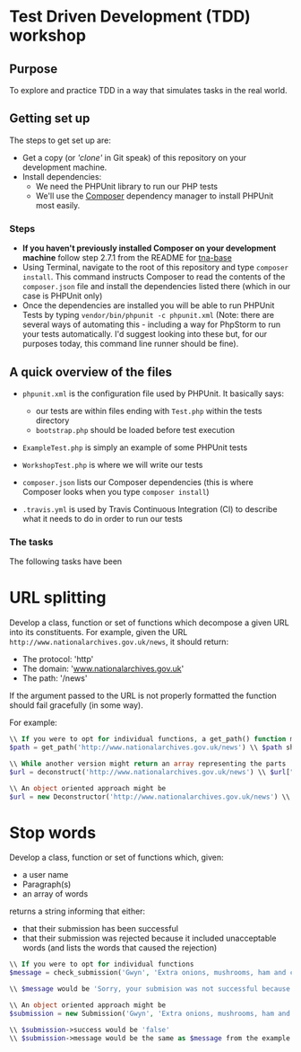 # Test Driven Development (TDD) workshop

## Purpose 

To explore and practice TDD in a way that simulates tasks in the real world. 

## Getting set up

The steps to get set up are: 

* Get a copy (or _'clone'_ in Git speak) of this repository on your development machine.
* Install dependencies:
    * We need the PHPUnit library to run our PHP tests
    * We'll use the [Composer](https://github.com/nationalarchives/tna-base) dependency manager to install PHPUnit most easily.
    
### Steps

* **If you haven't previously installed Composer on your development machine** follow step 2.7.1 from the README for [tna-base](https://github.com/nationalarchives/tna-base)
* Using Terminal, navigate to the root of this repository and type `composer install`. This command instructs Composer to read the contents of the `composer.json` file and install the dependencies listed there (which in our case is PHPUnit only)
* Once the dependencies are installed you will be able to run PHPUnit Tests by typing `vendor/bin/phpunit -c phpunit.xml` (Note: there are several ways of automating this - including a way for PhpStorm to run your tests automatically. I'd suggest looking into these but, for our purposes today, this command line runner should be fine).

## A quick overview of the files

* `phpunit.xml` is the configuration file used by PHPUnit. It basically says:
    * our tests are within files ending with `Test.php` within the tests directory
    * `bootstrap.php` should be loaded before test execution

* `ExampleTest.php` is simply an example of some PHPUnit tests
* `WorkshopTest.php` is where we will write our tests
* `composer.json` lists our Composer dependencies (this is where Composer looks when you type `composer install`)
* `.travis.yml` is used by Travis Continuous Integration (CI) to describe what it needs to do in order to run our tests

### The tasks 

The following tasks have been 

# URL splitting

Develop a class, function or set of functions which decompose a given URL into its constituents. For example, given the URL `http://www.nationalarchives.gov.uk/news`, it should return: 

* The protocol: 'http'
* The domain: 'www.nationalarchives.gov.uk'
* The path: '/news'

If the argument passed to the URL is not properly formatted the function should fail gracefully (in some way). 

For example: 

```php
\\ If you were to opt for individual functions, a get_path() function might look like this
$path = get_path('http://www.nationalarchives.gov.uk/news') \\ $path should be '\news'
```

```php
\\ While another version might return an array representing the parts
$url = deconstruct('http://www.nationalarchives.gov.uk/news') \\ $url["path"] would be '\news'

```

```php
\\ An object oriented approach might be 
$url = new Deconstructor('http://www.nationalarchives.gov.uk/news') \\ $url->path would be '\news'

```

# Stop words

Develop a class, function or set of functions which, given: 

* a user name
* Paragraph(s)
* an array of words

returns a string informing that either:
 * that their submission has been successful
 * that their submission was rejected because it included unacceptable words (and lists the words that caused the rejection)
 
```php 
\\ If you were to opt for individual functions
$message = check_submission('Gwyn', 'Extra onions, mushrooms, ham and cheese for me please', array('onions', 'ham'))

\\ $message would be 'Sorry, your submision was not successful because "onions" and "ham" are not allowed')

```

```php
\\ An object oriented approach might be
$submission = new Submission('Gwyn', 'Extra onions, mushrooms, ham and cheese for me please', array('onions', 'ham'))

\\ $submission->success would be 'false'
\\ $submission->message would be the same as $message from the example above
```